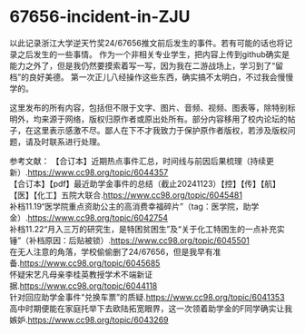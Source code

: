 # 67656-incident-in-ZJU
以此记录浙江大学逆天竹奖24/67656推文前后发生的事件。若有可能的话也将记录之后发生的一些事情。
作为一个非相关专业学生，把内容上传到github确实是能力之外了，但是我仍然要摸索着写一写，因为我在二游战场上，学习到了“留档”的良好美德。
第一次正儿八经操作这些东西，确实搞不太明白，不过我会慢慢学的。

这里发布的所有内容，包括但不限于文字、图片、音频、视频、图表等，除特别标明外，均来源于网络，版权归原作者或原出处所有。部分内容移用了校内论坛的帖子，在这里表示感激不尽。鄙人在下不才我致力于保护原作者版权，若涉及版权问题，请及时联系进行处理。

参考文献：
【合订本】近期热点事件汇总，时间线与前因后果梳理（持续更新）.https://www.cc98.org/topic/6044357  
【合订本】【pdf】最近助学金事件的总结（截止20241123）【控】【传】【航】【医】【化工】五院大联合.https://www.cc98.org/topic/6045481  
补档11.19“医学院重点资助公主的高消费幸福碎片”（tag：医学院，助学金）.https://www.cc98.org/topic/6042754  
补档11.22“月入三万的研究生，是特困贫困生”及“关于化工特困生的一点补充实锤”（补档原因：后贴被锁）.https://www.cc98.org/topic/6045501  
在无人注意的角落，学校偷偷删了24/67656，但是我早有准备.https://www.cc98.org/topic/6045685  
怀疑宋艺凡母亲李桂英教授学术不端新证据.https://www.cc98.org/topic/6044118  
针对回应助学金事件“兑换车票”的质疑.https://www.cc98.org/topic/6041353  
高中时期便能在家庭托举下去欧陆拓宽眼界，这一次领着助学金的F同学确实让我嫉妒.https://www.cc98.org/topic/6043269  

